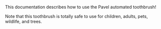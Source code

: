 This documentation describes how to use the Pavel automated toothbrush!

Note that this toothbrush is totally safe to use for children, adults, pets, wildlife, and trees.
